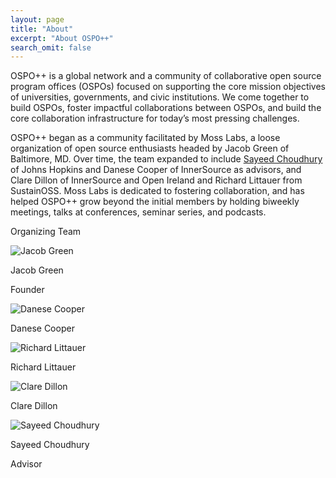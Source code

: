 ```yaml
---
layout: page
title: "About"
excerpt: "About OSPO++"
search_omit: false
---
```


OSPO++ is a global network and a community of collaborative open source program offices (OSPOs) focused on supporting the core mission objectives of universities, governments, and civic institutions. We come together to build OSPOs, foster impactful collaborations between OSPOs, and build the core collaboration infrastructure for today’s most pressing challenges.

OSPO++ began as a community facilitated by Moss Labs, a loose organization of open source enthusiasts headed by Jacob Green of Baltimore, MD. Over time, the team expanded to include [Sayeed Choudhury](https://members.educause.edu/sayeed-choudhury) of Johns Hopkins and Danese Cooper of InnerSource as advisors, and Clare Dillon of InnerSource and Open Ireland and Richard Littauer from SustainOSS. Moss Labs is dedicated to fostering collaboration, and has helped OSPO++ grow beyond the initial members by holding biweekly meetings, talks at conferences, seminar series, and podcasts.

<div class="row text-center justify-content-md-center" id="team">
  <div class="col-sm-12">
    <p class="rainbow">Organizing Team</p>
  </div>
  <div class="col-xs-12 col-sm-6 col-lg-4">
    <img src="{{ site.url }}/assets/images/authors/jacob.jpg" title="Jacob Green" class="align-middle"/>
    <p>Jacob Green</p>
    <p class="role">Founder</p>
  </div>
  <div class="col-xs-12 col-sm-6 col-lg-4">
      <img src="{{ site.url }}/assets/images/authors/dcooper.jpg" title="Danese Cooper" class="align-middle"/>
      <p>Danese Cooper</p>
  </div>
  <div class="col-xs-12 col-sm-6 col-lg-4">
      <img src="{{ site.url }}/assets/images/authors/richard.png" title="Richard Littauer" class="align-middle"/>
      <p>Richard Littauer</p>
  </div>
  <div class="col-xs-12 col-sm-6 col-lg-4">
      <img src="{{ site.url }}/assets/images/authors/clare.jpg" title="Clare Dillon" class="align-middle"/>
      <p>Clare Dillon</p>
  </div>
  <div class="col-xs-12 col-sm-6 col-lg-4">
    <img src="{{ site.url }}/assets/images/authors/schoudhury.png" title="Sayeed Choudhury" class="align-middle"/>
    <p>Sayeed Choudhury</p>
    <p class="role">Advisor</p>
  </div>
</div>

